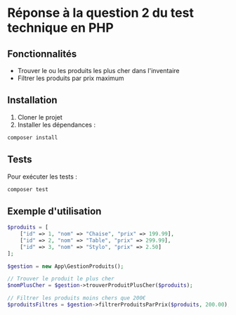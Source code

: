 # Réponse à la question 2 du test technique en PHP

## Fonctionnalités

- Trouver le ou les produits les plus cher dans l'inventaire
- Filtrer les produits par prix maximum

## Installation

1. Cloner le projet
2. Installer les dépendances :
```bash
composer install
```

## Tests

Pour exécuter les tests :
```bash
composer test
```

## Exemple d'utilisation

```php
$produits = [
    ["id" => 1, "nom" => "Chaise", "prix" => 199.99],
    ["id" => 2, "nom" => "Table", "prix" => 299.99],
    ["id" => 3, "nom" => "Stylo", "prix" => 2.50]
];

$gestion = new App\GestionProduits();

// Trouver le produit le plus cher
$nomPlusCher = $gestion->trouverProduitPlusCher($produits);

// Filtrer les produits moins chers que 200€
$produitsFiltres = $gestion->filtrerProduitsParPrix($produits, 200.00);
```
